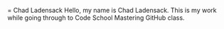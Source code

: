 = Chad Ladensack
Hello, my name is Chad Ladensack. This is my work while going through to Code School Mastering GitHub class.
